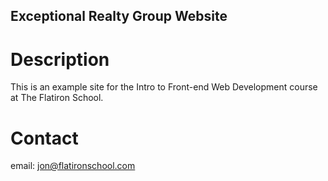 
Exceptional Realty Group Website
---

# Description

This is an example site for the Intro to Front-end Web Development course at The Flatiron School.

# Contact
email: jon@flatironschool.com
